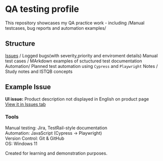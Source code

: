 # QA testing profile

This repository showcases my QA practice work - including /Manual testcases, bug reports
and automation examples/


## Structure

[Issues](/issues) / Logged bugs(with severity,priority and enviroment details)
Manual test cases / MArkdown examples of sctuctured test documentation
Automation/ Planned test automation using `Cypress` and `Playwright`
Notes / Study notes and ISTQB concepts


## Example Issue
**UI issue:** Product description not displayed in English on product page  
[View it in Issues tab](/issues/1)


###  Tools
Manual testing: Jira, TestRail-style documentation  
Automation: JavaScript (Cypress → Playwright)  
Version Control: Git & GitHub  
OS: Windows 11  

Created for learning and demonstration purposes.

